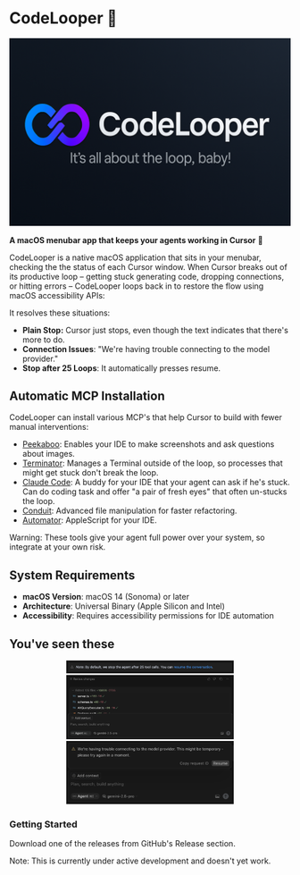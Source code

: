 # CodeLooper 🔄

<p align="center">
  <img src="assets/banner.png" alt="CodeLooper Banner">
</p>

**A macOS menubar app that keeps your agents working in Cursor** 🔄

CodeLooper is a native macOS application that sits in your menubar, checking the the status of each Cursor window.
When Cursor breaks out of its productive loop – getting stuck generating code, dropping connections, or hitting errors – CodeLooper loops back in to restore the flow using macOS accessibility APIs:

It resolves these situations:

- **Plain Stop:** Cursor just stops, even though the text indicates that there's more to do.
- **Connection Issues**: "We're having trouble connecting to the model provider."
- **Stop after 25 Loops**: It automatically presses resume.

## Automatic MCP Installation

CodeLooper can install various MCP's that help Cursor to build with fewer manual interventions:

- [Peekaboo](https://github.com/steipete/Peekaboo): Enables your IDE to make screenshots and ask questions about images.
- [Terminator](https://github.com/steipete/Terminator): Manages a Terminal outside of the loop, so processes that might get stuck don't break the loop.
- [Claude Code](https://github.com/steipete/claude-code-mcp): A buddy for your IDE that your agent can ask if he's stuck. Can do coding task and offer "a pair of fresh eyes" that often un-stucks the loop.
- [Conduit](https://github.com/steipete/conduit-mcp): Advanced file manipulation for faster refactoring.
- [Automator](https://github.com/steipete/macos-automator-mcp): AppleScript for your IDE.

Warning: These tools give your agent full power over your system, so integrate at your own risk.

## System Requirements

- **macOS Version**: macOS 14 (Sonoma) or later
- **Architecture**: Universal Binary (Apple Silicon and Intel)
- **Accessibility**: Requires accessibility permissions for IDE automation

## You've seen these

<p align="center">
  <img src="assets/default-stop-25.png" alt="Default Stop at 25 loops" width="300">
  <img src="assets/cursor-stopped.png" alt="Cursor Stopped" width="300">
  <img src="assets/trouble.png" alt="Connection Trouble" width="300">
</p>

### Getting Started

Download one of the releases from GitHub's Release section.

Note: This is currently under active development and doesn't yet work.
